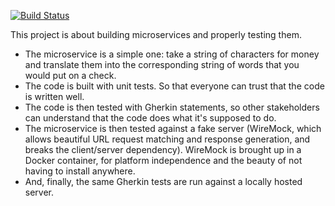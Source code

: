 [![Build Status](https://travis-ci.com/hdeiner/CheckWordsterForWindows.svg?branch=master)](https://travis-ci.com/hdeiner/CheckWordsterForWindows)

This project is about building microservices and properly testing them.

- The microservice is a simple one: take a string of characters for money and translate them into the corresponding string of words that you would put on a check.
- The code is built with unit tests. So that everyone can trust that the code is written well.
- The code is then tested with Gherkin statements, so other stakeholders can understand that the code does what it's supposed to do.
- The microservice is then tested against a fake server (WireMock, which allows beautiful URL request matching and response generation, and breaks the client/server dependency).  WireMock is brought up in a Docker container, for platform independence and the beauty of not having to install anywhere.
- And, finally, the same Gherkin tests are run against a locally hosted server.